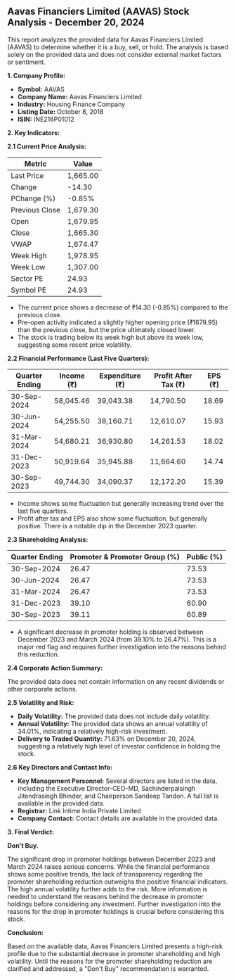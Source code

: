 ## Aavas Financiers Limited (AAVAS) Stock Analysis - December 20, 2024

This report analyzes the provided data for Aavas Financiers Limited (AAVAS) to determine whether it is a buy, sell, or hold.  The analysis is based solely on the provided data and does not consider external market factors or sentiment.

**1. Company Profile:**

* **Symbol:** AAVAS
* **Company Name:** Aavas Financiers Limited
* **Industry:** Housing Finance Company
* **Listing Date:** October 8, 2018
* **ISIN:** INE216P01012


**2. Key Indicators:**

**2.1 Current Price Analysis:**

| Metric             | Value     |
|----------------------|-----------|
| Last Price          | 1,665.00  |
| Change              | -14.30    |
| PChange (%)         | -0.85%    |
| Previous Close      | 1,679.30  |
| Open                | 1,679.95  |
| Close               | 1,665.30  |
| VWAP                | 1,674.47  |
| Week High           | 1,978.95  |
| Week Low            | 1,307.00  |
| Sector PE           | 24.93     |
| Symbol PE           | 24.93     |


* The current price shows a decrease of ₹14.30 (-0.85%) compared to the previous close.
* Pre-open activity indicated a slightly higher opening price (₹1679.95) than the previous close, but the price ultimately closed lower.
* The stock is trading below its week high but above its week low, suggesting some recent price volatility.


**2.2 Financial Performance (Last Five Quarters):**

| Quarter Ending     | Income (₹)      | Expenditure (₹) | Profit After Tax (₹) | EPS (₹)  |
|----------------------|-----------------|-----------------|-----------------------|---------|
| 30-Sep-2024         | 58,045.46       | 39,043.38       | 14,790.50             | 18.69   |
| 30-Jun-2024         | 54,255.50       | 38,160.71       | 12,610.07             | 15.93   |
| 31-Mar-2024         | 54,680.21       | 36,930.80       | 14,261.53             | 18.02   |
| 31-Dec-2023         | 50,919.64       | 35,945.88       | 11,664.60             | 14.74   |
| 30-Sep-2023         | 49,744.30       | 34,090.37       | 12,172.20             | 15.39   |

* Income shows some fluctuation but generally increasing trend over the last five quarters.
* Profit after tax and EPS also show some fluctuation, but generally positive.  There is a notable dip in the December 2023 quarter.


**2.3 Shareholding Analysis:**

| Quarter Ending     | Promoter & Promoter Group (%) | Public (%) |
|----------------------|-----------------------------|------------|
| 30-Sep-2024         | 26.47                         | 73.53      |
| 30-Jun-2024         | 26.47                         | 73.53      |
| 31-Mar-2024         | 26.47                         | 73.53      |
| 31-Dec-2023         | 39.10                         | 60.90      |
| 30-Sep-2023         | 39.11                         | 60.89      |

* A significant decrease in promoter holding is observed between December 2023 and March 2024 (from 39.10% to 26.47%). This is a major red flag and requires further investigation into the reasons behind this reduction.


**2.4 Corporate Action Summary:**

The provided data does not contain information on any recent dividends or other corporate actions.


**2.5 Volatility and Risk:**

* **Daily Volatility:**  The provided data does not include daily volatility.
* **Annual Volatility:** The provided data shows an annual volatility of 34.01%, indicating a relatively high-risk investment.
* **Delivery to Traded Quantity:** 71.63% on December 20, 2024, suggesting a relatively high level of investor confidence in holding the stock.


**2.6 Key Directors and Contact Info:**

* **Key Management Personnel:**  Several directors are listed in the data, including the Executive Director-CEO-MD, Sachinderpalsingh Jitendrasingh Bhinder, and Chairperson Sandeep Tandon.  A full list is available in the provided data.
* **Registrar:** Link Intime India Private Limited
* **Company Contact:**  Contact details are available in the provided data.


**3. Final Verdict:**

**Don't Buy.**

The significant drop in promoter holdings between December 2023 and March 2024 raises serious concerns.  While the financial performance shows some positive trends, the lack of transparency regarding the promoter shareholding reduction outweighs the positive financial indicators.  The high annual volatility further adds to the risk.  More information is needed to understand the reasons behind the decrease in promoter holdings before considering any investment.  Further investigation into the reasons for the drop in promoter holdings is crucial before considering this stock.


**Conclusion:**

Based on the available data, Aavas Financiers Limited presents a high-risk profile due to the substantial decrease in promoter shareholding and high volatility.  Until the reasons for the promoter shareholding reduction are clarified and addressed, a "Don't Buy" recommendation is warranted.
